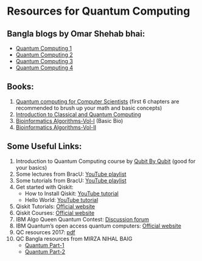 # Resources for Quantum Computing

## Bangla blogs by Omar Shehab bhai:
- [Quantum Computing 1](https://bigyan.org.in/2018/02/28/quantum-computing-1/)
- [Quantum Computing 2](https://bigyan.org.in/2018/03/16/quantum-computing-2/)
- [Quantum Computing 3](https://bigyan.org.in/2018/03/30/quantum-computing-3/)
- [Quantum Computing 4](https://bigyan.org.in/2018/04/13/quantum-computing-4/)

## Books:
1. [Quantum computing for Computer Scientists](https://drive.google.com/file/d/1RBpnlVNO6pHLWw0I6ubLLhBxLRMBYYaA/view?usp=sharing) (first 6 chapters are recommended to brush up your math and basic concepts)
2. [Introduction to Classical and Quantum Computing](https://www.thomaswong.net/)
3. [Bioinformatics Algorithms-Vol-I](https://drive.google.com/file/d/1apmI2-vGw61uCxnALipwxWR2ZkGDRkA5/view?usp=sharing) (Basic Bio)
4. [Bioinformatics Algorithms-Vol-II](https://drive.google.com/file/d/1JfbINdQKC_QtrYskp261TM5e-ztlo_qk/view?usp=sharing)

## Some Useful Links:
1. Introduction to Quantum Computing course by [Qubit By Qubit](https://youtube.com/playlist?list=PL3grprXLxGZdfnSfYFLjZyQnlT29mVvFj) (good for your basics)
2. Some lectures from BracU: [YouTube playlist](https://youtube.com/playlist?list=PLvj5w6iNZqVh1xEngYv-YRrV00O89HVrb)
3. Some tutorials from BracU: [YouTube playlist](https://www.youtube.com/playlist?list=PLvj5w6iNZqVhABt-6D1R6njy9k2kVHz8-)
4. Get started with Qiskit:
   - How to Install Qiskit: [YouTube tutorial](https://youtu.be/M4EkW4VwhcI)
   - Hello World: [YouTube tutorial](https://youtu.be/RrUTwq5jKM4)
5. Qiskit Tutorials: [Official website](https://qiskit.org/documentation/tutorials.html)
6. Qiskit Courses: [Official website](https://qiskit.org/learn/)
7. IBM Algo Queen Quantum Contest: [Discussion forum](https://discuss.codedrills.io/t/ibm-algo-queen-quantum-contest/3128)
8. IBM Quantum’s open access quantum computers: [Official website](https://quantum-computing.ibm.com/)
9. QC resources 2017: [pdf](https://drive.google.com/file/d/1doUhkqRYLZhTVBa72MBVndvYQttfhv_2/view?usp=sharing)
10. QC Bangla resources from MIRZA NIHAL BAIG
    - [Quantum Part-1](https://drive.google.com/drive/folders/1ExBQWdT2p2ekZ35FGNvQ-GK8Vw0hf8UG?usp=sharing)
    - [Quantum Part-2](https://drive.google.com/drive/folders/1OV5aS0X-_E1lp3OwTro_1d-akuOJfDfL?usp=sharing)
